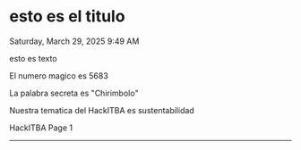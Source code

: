 # esto es el titulo

Saturday, March 29, 2025 9:49 AM

esto es texto

El numero magico es 5683

La palabra secreta es "Chirimbolo"

Nuestra tematica del HackITBA es sustentabilidad

HackITBA Page 1


-----


